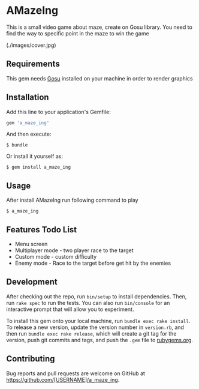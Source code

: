 # AMazeIng

This is a small video game about maze, create on Gosu library. You need to find the way to specific point in the maze to win the game

(./images/cover.jpg)

## Requirements

This gem needs [Gosu](https://www.libgosu.org/) installed on your machine in order to render graphics

## Installation

Add this line to your application's Gemfile:

```ruby
gem 'a_maze_ing'
```

And then execute:

    $ bundle

Or install it yourself as:

    $ gem install a_maze_ing

## Usage

After install AMazeIng run following command to play
  
    $ a_maze_ing

## Features Todo List

* Menu screen
* Multiplayer mode - two player race to the target
* Custom mode - custom difficulty
* Enemy mode - Race to the target before get hit by the enemies

## Development

After checking out the repo, run `bin/setup` to install dependencies. Then, run `rake spec` to run the tests. You can also run `bin/console` for an interactive prompt that will allow you to experiment.

To install this gem onto your local machine, run `bundle exec rake install`. To release a new version, update the version number in `version.rb`, and then run `bundle exec rake release`, which will create a git tag for the version, push git commits and tags, and push the `.gem` file to [rubygems.org](https://rubygems.org).

## Contributing

Bug reports and pull requests are welcome on GitHub at https://github.com/[USERNAME]/a_maze_ing.
